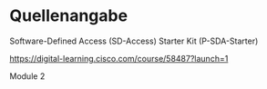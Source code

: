 # Quellenangabe

Software-Defined Access (SD-Access) Starter Kit (P-SDA-Starter)

https://digital-learning.cisco.com/course/58487?launch=1

Module 2